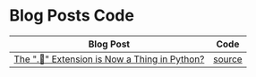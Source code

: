 # Blog Posts Code

| Blog Post | Code |
|-----------|----------|
|[The ".🐍" Extension is Now a Thing in Python?](https://medium.com/p/9fd6c500e2e8)|[source](./posts/000_emojdule)|
